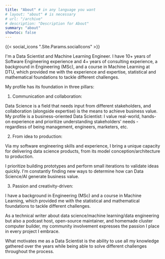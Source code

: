 ```yaml
---
title: "About" # in any language you want
# layout: "about" # is necessary
# url: "/archive"
# description: "Description for About"
summary: "about"
showtoc: false
---
```


{{< social_icons ".Site.Params.socialIcons" >}}

I'm a Data Scientist and Machine Learning Engineer. I have 10+ years of Software Engineering experience and 4+ years of consulting experience, a background in Engineering (MSc), and a course in Machine Learning at DTU, which provided me with the experience and expertise, statistical and mathematical foundations to tackle different challenges.  

My profile has its foundation in three pillars:

1. Communication and collaboration:

Data Science is a field that needs input from different stakeholders, and collaboration (alongside expertise) is the means to achieve business value. My profile is a business-oriented Data Scientist: I value real-world, hands-on experience and prioritize understanding stakeholders' needs - regardless of being management, engineers, marketers, etc.  

2. From idea to production:

Via my software engineering skills and experience, I bring a unique capacity for delivering data science products, from its model conception/architecture to production.

I prioritize building prototypes and perform small iterations to validate ideas quickly. I'm constantly finding new ways to determine how can Data Science/AI generate business value.

3. Passion and creativity-driven:

I have a background in Engineering (MSc) and a course in Machine Learning, which provided me with the statistical and mathematical foundations to tackle different challenges.

As a technical writer about data science/machine learning/data engineering but also a podcast host, open-source maintainer, and homemade cluster computer builder, my community involvement expresses the passion I place in every project I embrace.

What motivates me as a Data Scientist is the ability to use all my knowledge gathered over the years while being able to solve different challenges throughout the process. 
